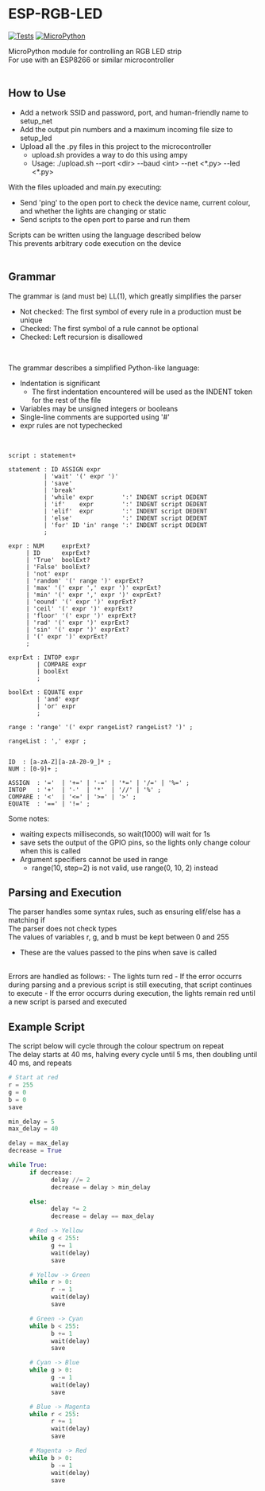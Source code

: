 # ESP-RGB-LED
[![Tests](https://github.com/Sean-AP/ESP-RGB-LED/actions/workflows/main.yml/badge.svg)](https://github.com/Sean-AP/ESP-RGB-LED/actions/workflows/main.yml)
[![MicroPython](https://badgen.net/badge/micropython/v1.17/blue?icon=pypi)](https://github.com/micropython/micropython)

MicroPython module for controlling an RGB LED strip <br>
For use with an ESP8266 or similar microcontroller <br>
<br>

## How to Use
- Add a network SSID and password, port, and human-friendly name to setup_net
- Add the output pin numbers and a maximum incoming file size to setup_led
- Upload all the .py files in this project to the microcontroller
  - upload.sh provides a way to do this using ampy
  - Usage: ./upload.sh --port \<dir> --baud \<int> --net \<\*.py> --led \<\*.py> 

With the files uploaded and main.py executing:
- Send 'ping' to the open port to check the device name, current colour, and whether the lights are changing or static
- Send scripts to the open port to parse and run them

Scripts can be written using the language described below <br>
This prevents arbitrary code execution on the device <br>
<br>

## Grammar
The grammar is (and must be) LL(1), which greatly simplifies the parser
- Not checked: The first symbol of every rule in a production must be unique
- Checked: The first symbol of a rule cannot be optional
- Checked: Left recursion is disallowed
<br>

The grammar describes a simplified Python-like language:
- Indentation is significant 
  - The first indentation encountered will be used as the INDENT token for the rest of the file
- Variables may be unsigned integers or booleans
- Single-line comments are supported using '#'
- expr rules are not typechecked
<br>

```
script : statement+

statement : ID ASSIGN expr
          | 'wait' '(' expr ')'
          | 'save'
          | 'break'
          | 'while' expr        ':' INDENT script DEDENT
          | 'if'    expr        ':' INDENT script DEDENT
          | 'elif'  expr        ':' INDENT script DEDENT
          | 'else'              ':' INDENT script DEDENT
          | 'for' ID 'in' range ':' INDENT script DEDENT
          ;

expr : NUM     exprExt?
     | ID      exprExt?
     | 'True'  boolExt?
     | 'False' boolExt?
     | 'not' expr
     | 'random' '(' range ')' exprExt?
     | 'max' '(' expr ',' expr ')' exprExt?
     | 'min' '(' expr ',' expr ')' exprExt?
     | 'eound' '(' expr ')' exprExt?
     | 'ceil' '(' expr ')' exprExt?
     | 'floor' '(' expr ')' exprExt?
     | 'rad' '(' expr ')' exprExt?
     | 'sin' '(' expr ')' exprExt?
     | '(' expr ')' exprExt?
     ;

exprExt : INTOP expr
        | COMPARE expr
        | boolExt
        ;

boolExt : EQUATE expr
        | 'and' expr
        | 'or' expr
        ;

range : 'range' '(' expr rangeList? rangeList? ')' ;

rangeList : ',' expr ;


ID  : [a-zA-Z][a-zA-Z0-9_]* ;
NUM : [0-9]+ ;

ASSIGN  : '='  | '+=' | '-=' | '*=' | '/=' | '%=' ;
INTOP   : '+'  | '-'  | '*'  | '//' | '%' ;
COMPARE : '<'  | '<=' | '>=' | '>' ; 
EQUATE  : '==' | '!=' ;
```

Some notes:
- waiting expects milliseconds, so wait(1000) will wait for 1s
- save sets the output of the GPIO pins, so the lights only change colour when this is called
- Argument specifiers cannot be used in range
  - range(10, step=2) is not valid, use range(0, 10, 2) instead

## Parsing and Execution
The parser handles some syntax rules, such as ensuring elif/else has a matching if <br>
The parser does not check types <br>
The values of variables r, g, and b must be kept between 0 and 255 
- These are the values passed to the pins when save is called 
<br>
Errors are handled as follows:
- The lights turn red
- If the error occurrs during parsing and a previous script is still executing, that script continues to execute
- If the error occurrs during execution, the lights remain red until a new script is parsed and executed
<br>

## Example Script
The script below will cycle through the colour spectrum on repeat <br>
The delay starts at 40 ms, halving every cycle until 5 ms, then doubling until 40 ms, and repeats <br>

```python
# Start at red
r = 255
g = 0
b = 0
save

min_delay = 5
max_delay = 40

delay = max_delay
decrease = True

while True:
      if decrease:
            delay //= 2
            decrease = delay > min_delay

      else:
            delay *= 2
            decrease = delay == max_delay

      # Red -> Yellow
      while g < 255:
            g += 1
            wait(delay)
            save

      # Yellow -> Green
      while r > 0:
            r -= 1
            wait(delay)
            save

      # Green -> Cyan
      while b < 255:
            b += 1
            wait(delay)
            save

      # Cyan -> Blue
      while g > 0:
            g -= 1
            wait(delay)
            save

      # Blue -> Magenta
      while r < 255:
            r += 1
            wait(delay)
            save

      # Magenta -> Red
      while b > 0:
            b -= 1
            wait(delay)
            save
```